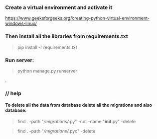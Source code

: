 ### Create a virtual environment and activate it

https://www.geeksforgeeks.org/creating-python-virtual-environment-windows-linux/


### Then install all the libraries from requirements.txt
> pip install -r requirements.txt

### Run server:

> python manage.py runserver

.
### // help
#### To delete all the data from database delete all the migrations and also database:
>  find . -path "*/migrations/*.py" -not -name "__init__.py" -delete

> find . -path "*/migrations/*.pyc"  -delete
